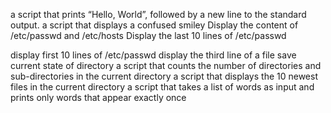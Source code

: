  a script that prints “Hello, World”, followed by a new line to the standard output.
 a script that displays a confused smiley
Display the content of /etc/passwd and /etc/hosts
Display the last 10 lines of /etc/passwd

 display first 10 lines of /etc/passwd
display the third line of a file
save current state of directory
a script that counts the number of directories and sub-directories in the current directory
 a script that displays the 10 newest files in the current directory
  a script that takes a list of words as input and prints only words that appear exactly once
